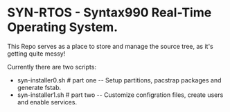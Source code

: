 # SYN-RTOS - Syntax990 Real-Time Operating System.
This Repo serves as a place to store and manage the source tree, as it's getting quite messy!

Currently there are two scripts: 

- syn-installer0.sh # part one -- Setup partitions, pacstrap packages and generate fstab.
- syn-installer1.sh # part two -- Customize configration files, create users and enable services.



